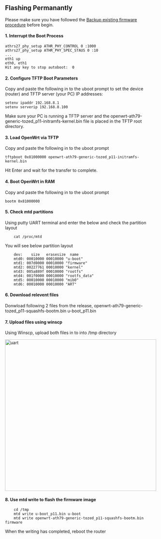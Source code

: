 ## Flashing Permanantly 
Please make sure you have followed the [Backup existing firmware procedure](https://github.com/dckmedia/TozedP11_Openwrt/blob/main/Step%201%20-%20Backup%20existing%20firmware.md) before begin. 
#### 1. Interrupt the Boot Process

    athrs27_phy_setup ATHR_PHY_CONTROL 0 :1000
    athrs27_phy_setup ATHR_PHY_SPEC_STAUS 0 :10
    ...
    eth1 up
    eth0, eth1
    Hit any key to stop autoboot:  0

#### 2. Configure TFTP Boot Parameters
Copy and paste the following in to the uboot prompt to set the device (router) and TFTP server (your PC) IP addresses:

    setenv ipaddr 192.168.8.1
    setenv serverip 192.168.8.100

Make sure your PC is running a TFTP server and the openwrt-ath79-generic-tozed_p11-initramfs-kernel.bin file is placed in the TFTP root directory.

#### 3. Load OpenWrt via TFTP
Copy and paste the following in to the uboot prompt

    tftpboot 0x81000000 openwrt-ath79-generic-tozed_p11-initramfs-kernel.bin
    
Hit Enter and wait for the transfer to complete.

#### 4. Boot OpenWrt in RAM
Copy and paste the following in to the uboot prompt

    bootm 0x81000000

#### 5. Check mtd partitions
Using putty UART terminal and enter the below and check the partition layout

        cat /proc/mtd

You will see below partition layout

        dev:    size   erasesize  name
        mtd0: 00010000 00010000 "u-boot"
        mtd1: 007d0000 00010000 "firmware"
        mtd2: 00227761 00010000 "kernel"
        mtd3: 005a889f 00010000 "rootfs"
        mtd4: 001f0000 00010000 "rootfs_data"
        mtd5: 00010000 00010000 "mib0"
        mtd6: 00010000 00010000 "ART"

#### 6. Download relevent files
Donwload following 2 files from the release,
openwrt-ath79-generic-tozed_p11-squashfs-bootm.bin
u-boot_p11.bin

#### 7. Upload files using winscp
Using Winscp, upload both files in to into /tmp directory

<img src="https://res.cloudinary.com/dckmedia/image/upload/v1757149044/Tozed_P11/winscp.png" alt="uart" width="500"/>

#### 8. Use mtd write to flash the firmware image

        cd /tmp
        mtd write u-boot_p11.bin u-boot
        mtd write openwrt-ath79-generic-tozed_p11-squashfs-bootm.bin firmware

When the writing has completed, reboot the router
